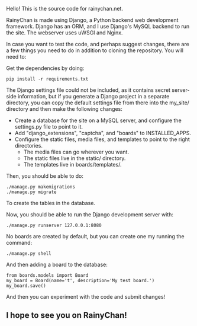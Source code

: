 Hello! This is the source code for rainychan.net.

RainyChan is made using Django, a Python backend web development framework. Django has an ORM, and I use Django's MySQL backend to run the site. The webserver uses uWSGI and Nginx.

In case you want to test the code, and perhaps suggest changes, there are a few things you need to do in addition to cloning the repository. You will need to:

Get the dependencies by doing:
```
pip install -r requirements.txt
```

The Django settings file could not be included, as it contains secret server-side information, but if you generate a Django project in a separate directory, you can copy the default settings file from there into the my_site/ directory and then make the following changes:
- Create a database for the site on a MySQL server, and configure the settings.py file to point to it.
- Add "django_extensions", "captcha", and "boards" to INSTALLED_APPS.
- Configure the static files, media files, and templates to point to the right directories.
	- The media files can go wherever you want.
	- The static files live in the static/ directory.
	- The templates live in boards/templates/.

Then, you should be able to do:
```
./manage.py makemigrations
./manage.py migrate
```
To create the tables in the database.

Now, you should be able to run the Django development server with:
```
./manage.py runserver 127.0.0.1:8080
```

No boards are created by default, but you can create one my running the command:
```
./manage.py shell
```
And then adding a board to the database:
```
from boards.models import Board
my_board = Board(name='t', description='My test board.')
my_board.save()
```

And then you can experiment with the code and submit changes!

I hope to see you on RainyChan!
- 
